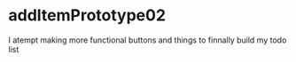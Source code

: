 # addItemPrototype02
I atempt making more functional buttons and things to finnally build my todo list

